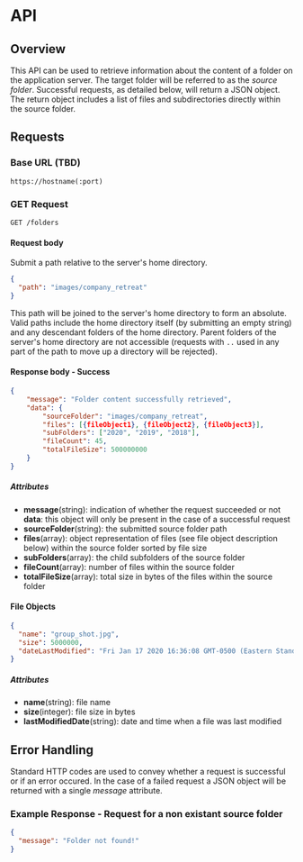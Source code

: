 # API
## Overview
This API can be used to retrieve information about the content of a folder on the application server. The target folder will be referred to as the *source folder*. Successful requests, as detailed below, will return a JSON object. The return object  includes a list of files and subdirectories directly within the source folder. 

## Requests

### Base URL (TBD)
`https://hostname(:port)`

### GET Request
`GET /folders`

#### Request body
Submit a path relative to the server's home directory.

```json
{
  "path": "images/company_retreat"  
}
```

This path will be joined to the server's home directory to form an absolute. Valid paths include the home directory  itself (by submitting an empty string) and any descendant folders of the home directory. Parent folders of the server's home directory are not accessible (requests with `..` used in any part of the path to move up a directory will be rejected).

#### Response body - Success
```json
{
    "message": "Folder content successfully retrieved",
    "data": {
        "sourceFolder": "images/company_retreat",
        "files": [{fileObject1}, {fileObject2}, {fileObject3}],
        "subFolders": ["2020", "2019", "2018"],
        "fileCount": 45,
        "totalFileSize": 500000000
    }
}
```

##### Attributes
- **message**(string): indication of whether the request succeeded or not
**data**: this object will only be present in the case of a successful request
- **sourceFolder**(string): the submitted source folder path
- **files**(array): object representation of files (see file object description below) within the source folder sorted by file size 
- **subFolders**(array): the child subfolders of the source folder
- **fileCount**(array): number of files within the source folder
- **totalFileSize**(array): total size in bytes of the files within the source folder

#### File Objects
```json
{
  "name": "group_shot.jpg",
  "size": 5000000,
  "dateLastModified": "Fri Jan 17 2020 16:36:08 GMT-0500 (Eastern Standard Time)"
}
```

##### Attributes
- **name**(string): file name
- **size**(integer): file size in bytes
- **lastModifiedDate**(string): date and time when a file was last modified

## Error Handling

Standard HTTP codes are used to convey whether a request is successful or if an error occured. In the case of a failed request a JSON object will be returned with a single *message* attribute. 

### Example Response - Request for a non existant source folder

```json
{
  "message": "Folder not found!"  
}
```



